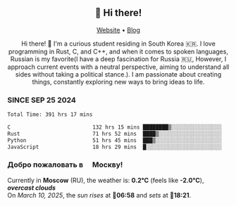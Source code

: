 <h2 align="center">👋 Hi there!</h2>
<p align="center">
  <a href="https://urdekcah.ru">Website</a> •
  <a href="https://urdekcah.blog">Blog</a>
</p>

<p align="center">
  Hi there! 👋 I'm a curious student residing in South Korea 🇰🇷. I love programming in Rust, C, and C++, and when it comes to spoken languages, Russian is my favorite(I have a deep fascination for Russia 🇷🇺, However, I approach current events with a neutral perspective, aiming to understand all sides without taking a political stance.). I am passionate about creating things, constantly exploring new ways to bring ideas to life.
</p>

### SINCE SEP 25 2024
<!--START_SECTION:waka-->
<!--LAST_WAKA_UPDATE:2025-03-09 18:22:07-->
```txt
Total Time: 391 hrs 17 mins

C                          132 hrs 15 mins ████████▒░░░░░░░░░░░░░░░░   32.89 %
Rust                       71 hrs 52 mins  ████▒░░░░░░░░░░░░░░░░░░░░   17.87 %
Python                     51 hrs 45 mins  ███▒░░░░░░░░░░░░░░░░░░░░░   12.87 %
JavaScript                 18 hrs 29 mins  █░░░░░░░░░░░░░░░░░░░░░░░░   04.60 %
```
<!--END_SECTION:waka-->

<h3>Добро пожаловать в <img src="https://cdn-icons-png.flaticon.com/512/197/197408.png" width="13"/> Москву!</h3>

<!--START_SECTION:weather:moscow-->
<!--LAST_WEATHER_UPDATE:2025-03-10 06:25:45-->
Currently in **Moscow** (RU), the weather is: **0.2°C** (feels like **-2.0°C**), ***overcast clouds***<br/>
On *March 10, 2025*, the *sun rises* at 🌅**06:58** and *sets* at 🌇**18:21**.
<!--END_SECTION:weather-->

